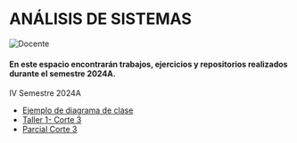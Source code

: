 # ANÁLISIS DE SISTEMAS
![Docente](https://img.shields.io/badge/Docente-Jesús_Ariel_González_Bonilla-%23FF0000.svg?style=for-the-badge&logo=Docente)

#### En este espacio encontrarán trabajos, ejercicios y repositorios realizados durante el semestre 2024A.

IV Semestre 2024A

* [Ejemplo de diagrama de clase](Ejemplo_diagrama_clase)
* [Taller 1- Corte 3](Taller_1Corte_III)
* [Parcial Corte 3](TPARCIAL)